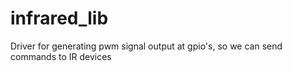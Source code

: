 # infrared_lib
Driver for generating pwm signal output at gpio's, so we can send commands to IR devices
